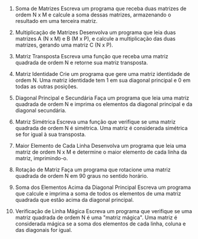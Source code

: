 1. Soma de Matrizes
Escreva um programa que receba duas matrizes de ordem N x M e calcule a soma dessas matrizes, armazenando o resultado em uma terceira matriz.

2. Multiplicação de Matrizes
Desenvolva um programa que leia duas matrizes A (N x M) e B (M x P), e calcule a multiplicação das duas matrizes, gerando uma matriz C (N x P).

3. Matriz Transposta
Escreva uma função que receba uma matriz quadrada de ordem N e retorne sua matriz transposta.

4. Matriz Identidade
Crie um programa que gere uma matriz identidade de ordem N. Uma matriz identidade tem 1 em sua diagonal principal e 0 em todas as outras posições.

5. Diagonal Principal e Secundária
Faça um programa que leia uma matriz quadrada de ordem N e imprima os elementos da diagonal principal e da diagonal secundária.

6. Matriz Simétrica
Escreva uma função que verifique se uma matriz quadrada de ordem N é simétrica. Uma matriz é considerada simétrica se for igual à sua transposta.

7. Maior Elemento de Cada Linha
Desenvolva um programa que leia uma matriz de ordem N x M e determine o maior elemento de cada linha da matriz, imprimindo-o.

8. Rotação de Matriz
Faça um programa que rotacione uma matriz quadrada de ordem N em 90 graus no sentido horário.

9. Soma dos Elementos Acima da Diagonal Principal
Escreva um programa que calcule e imprima a soma de todos os elementos de uma matriz quadrada que estão acima da diagonal principal.

10. Verificação de Linha Mágica
Escreva um programa que verifique se uma matriz quadrada de ordem N é uma "matriz mágica". Uma matriz é considerada mágica se a soma dos elementos de cada linha, coluna e das diagonais for igual.